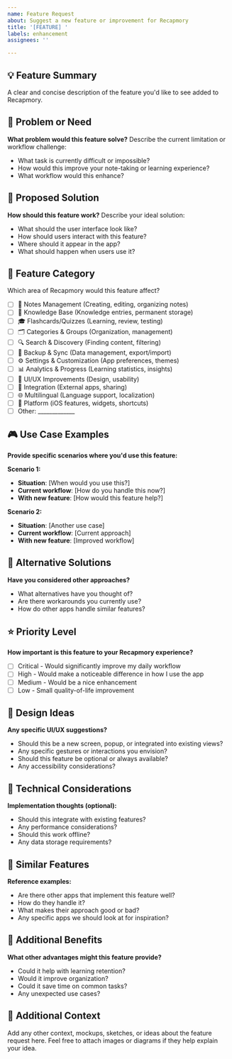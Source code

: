 ```yaml
---
name: Feature Request
about: Suggest a new feature or improvement for Recapmory
title: '[FEATURE] '
labels: enhancement
assignees: ''

---
```


## 💡 Feature Summary
A clear and concise description of the feature you'd like to see added to Recapmory.

## 🎯 Problem or Need
**What problem would this feature solve?**
Describe the current limitation or workflow challenge:
- What task is currently difficult or impossible?
- How would this improve your note-taking or learning experience?
- What workflow would this enhance?

## 🚀 Proposed Solution
**How should this feature work?**
Describe your ideal solution:
- What should the user interface look like?
- How should users interact with this feature?
- Where should it appear in the app?
- What should happen when users use it?

## 📱 Feature Category
Which area of Recapmory would this feature affect?
- [ ] 📝 Notes Management (Creating, editing, organizing notes)
- [ ] 🧠 Knowledge Base (Knowledge entries, permanent storage)
- [ ] 🎓 Flashcards/Quizzes (Learning, review, testing)
- [ ] 🗂️ Categories & Groups (Organization, management)
- [ ] 🔍 Search & Discovery (Finding content, filtering)
- [ ] 💾 Backup & Sync (Data management, export/import)
- [ ] ⚙️ Settings & Customization (App preferences, themes)
- [ ] 📊 Analytics & Progress (Learning statistics, insights)
- [ ] 🎨 UI/UX Improvements (Design, usability)
- [ ] 🔗 Integration (External apps, sharing)
- [ ] 🌐 Multilingual (Language support, localization)
- [ ] 📱 Platform (iOS features, widgets, shortcuts)
- [ ] Other: _____________

## 🎮 Use Case Examples
**Provide specific scenarios where you'd use this feature:**

**Scenario 1:**
- **Situation**: [When would you use this?]
- **Current workflow**: [How do you handle this now?]
- **With new feature**: [How would this feature help?]

**Scenario 2:**
- **Situation**: [Another use case]
- **Current workflow**: [Current approach]
- **With new feature**: [Improved workflow]

## 🔄 Alternative Solutions
**Have you considered other approaches?**
- What alternatives have you thought of?
- Are there workarounds you currently use?
- How do other apps handle similar features?

## ⭐ Priority Level
**How important is this feature to your Recapmory experience?**
- [ ] Critical - Would significantly improve my daily workflow
- [ ] High - Would make a noticeable difference in how I use the app
- [ ] Medium - Would be a nice enhancement
- [ ] Low - Small quality-of-life improvement

## 🎨 Design Ideas
**Any specific UI/UX suggestions?**
- Should this be a new screen, popup, or integrated into existing views?
- Any specific gestures or interactions you envision?
- Should this feature be optional or always available?
- Any accessibility considerations?

## 🔧 Technical Considerations
**Implementation thoughts (optional):**
- Should this integrate with existing features?
- Any performance considerations?
- Should this work offline?
- Any data storage requirements?

## 📱 Similar Features
**Reference examples:**
- Are there other apps that implement this feature well?
- How do they handle it?
- What makes their approach good or bad?
- Any specific apps we should look at for inspiration?

## 🌟 Additional Benefits
**What other advantages might this feature provide?**
- Could it help with learning retention?
- Would it improve organization?
- Could it save time on common tasks?
- Any unexpected use cases?

## 📝 Additional Context
Add any other context, mockups, sketches, or ideas about the feature request here. Feel free to attach images or diagrams if they help explain your idea.
